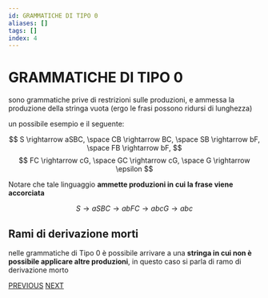 ```yaml
---
id: GRAMMATICHE DI TIPO 0
aliases: []
tags: []
index: 4
---
```

#  GRAMMATICHE DI TIPO 0

sono grammatiche prive di restrizioni sulle produzioni, e ammessa la produzione della stringa vuota (ergo le frasi possono ridursi di lunghezza)

un possibile esempio e il seguente:

$$
S \rightarrow aSBC, \space CB \rightarrow BC, \space SB \rightarrow bF, \space FB \rightarrow bF,
$$
$$
FC \rightarrow cG, \space GC \rightarrow cG, \space G \rightarrow \epsilon
$$

Notare che tale linguaggio **ammette produzioni in cui la frase viene accorciata**

$$
S \rightarrow aSBC\rightarrow abFC \rightarrow abcG \rightarrow abc
$$

## Rami di derivazione morti

nelle grammatiche di Tipo 0 è possibile arrivare a una **stringa in cui non è possibile applicare altre produzioni**, in questo caso si parla di ramo di derivazione morto

[PREVIOUS](pages/linguaggi_modelli_computazionali/classificazione_chomsky.md) [NEXT](pages/linguaggi_modelli_computazionali/grammatiche_tipo_1.md)

